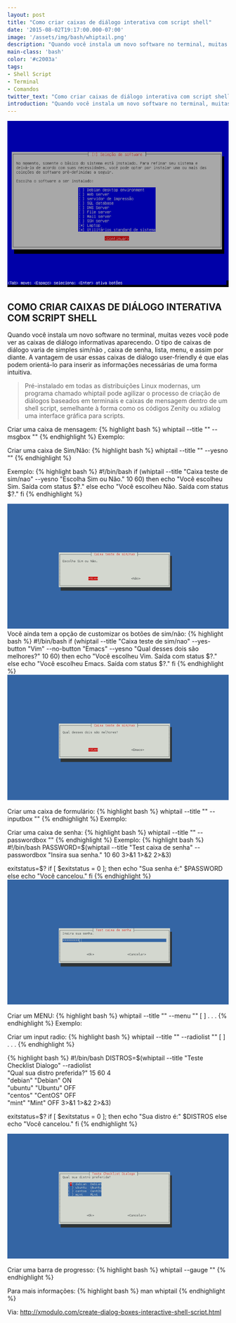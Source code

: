 ```yaml
---
layout: post
title: "Como criar caixas de diálogo interativa com script shell"
date: '2015-08-02T19:17:00.000-07:00'
image: '/assets/img/bash/whiptail.png'
description: "Quando você instala um novo software no terminal, muitas vezes você pode ver as caixas de diálogo informativas aparecendo."
main-class: 'bash'
color: '#c2003a'
tags:
- Shell Script
- Terminal
- Comandos
twitter_text: "Como criar caixas de diálogo interativa com script shell"
introduction: "Quando você instala um novo software no terminal, muitas vezes você pode ver as caixas de diálogo informativas aparecendo."
---
```


![Whiptail Blog Linux](/assets/img/bash/whiptail.png "Whiptail Blog Linux")


## COMO CRIAR CAIXAS DE DIÁLOGO INTERATIVA COM SCRIPT SHELL

Quando você instala um novo software no terminal, muitas vezes você pode ver as caixas de diálogo informativas aparecendo. O tipo de caixas de diálogo varia de simples sim/não , caixa de senha, lista, menu, e assim por diante. A vantagem de usar essas caixas de diálogo user-friendly é que elas podem orientá-lo para inserir as informações necessárias de uma forma intuitiva.

> Pré-instalado em todas as distribuições Linux modernas, um programa chamado whiptail pode agilizar o processo de criação de diálogos baseados em terminais e caixas de mensagem dentro de um shell script, semelhante à forma como os códigos Zenity ou xdialog uma interface gráfica para scripts.

Criar uma caixa de mensagem:
{% highlight bash %}
whiptail --title "" --msgbox ""
{% endhighlight %}
Exemplo:
    
 

Criar uma caixa de Sim/Não:
{% highlight bash %}
whiptail --title "" --yesno ""
{% endhighlight %}

Exemplo:
{% highlight bash %}
#!/bin/bash
if (whiptail --title "Caixa teste de sim/nao" --yesno "Escolha Sim ou Não." 10 60) then
    echo "Você escolheu Sim. Saída com status $?."
else
    echo "Você escolheu Não. Saída com status $?."
fi
{% endhighlight %}

![Whiptail Blog Linux](/assets/img/bash/2.png "Whiptail Blog Linux")
Você ainda tem a opção de customizar os botões de sim/não:
{% highlight bash %}
#!/bin/bash
if (whiptail --title "Caixa teste de sim/nao" --yes-button "Vim" --no-button "Emacs" --yesno "Qual desses dois são melhores?" 10 60) then
    echo "Você escolheu Vim. Saída com status $?."
else
    echo "Você escolheu Emacs. Saída com status $?."
fi
{% endhighlight %}
![Whiptail Blog Linux](/assets/img/bash/3.png "Whiptail Blog Linux")

Criar uma caixa de formulário:
{% highlight bash %}
whiptail --title "" --inputbox ""
{% endhighlight %} 
Exemplo:
   

Criar uma caixa de senha:
{% highlight bash %}
whiptail --title "" --passwordbox ""
{% endhighlight %}
Exemplo:
{% highlight bash %}
#!/bin/bash
PASSWORD=$(whiptail --title "Test caixa de senha" --passwordbox "Insira sua senha." 10 60 3>&1 1>&2 2>&3)
 
exitstatus=$?
if [ $exitstatus = 0 ]; then
    echo "Sua senha é:" $PASSWORD
else
    echo "Você cancelou."
fi
{% endhighlight %}
![Whiptail Blog Linux](/assets/img/bash/5.png "Whiptail Blog Linux")

Criar um MENU:
{% highlight bash %}
whiptail --title "" --menu ""    [   ] . . .
{% endhighlight %}
Exemplo:
   

Criar um input radio:
{% highlight bash %}
whiptail --title "" --radiolist ""    [    ] . . .
{% endhighlight %}

{% highlight bash %}
#!/bin/bash
DISTROS=$(whiptail --title "Teste Checklist Dialogo" --radiolist \
"Qual sua distro preferida?" 15 60 4 \
"debian" "Debian" ON \
"ubuntu" "Ubuntu" OFF \
"centos" "CentOS" OFF \
"mint" "Mint" OFF 3>&1 1>&2 2>&3)
 
exitstatus=$?
if [ $exitstatus = 0 ]; then
    echo "Sua distro é:" $DISTROS
else
    echo "Você cancelou."
fi
{% endhighlight %}


![Whiptail Blog Linux](/assets/img/bash/7.png "Whiptail Blog Linux")

Criar uma barra de progresso:
{% highlight bash %}
whiptail --gauge ""
{% endhighlight %}
    

Para mais informações:
{% highlight bash %}
man whiptail
{% endhighlight %}







Via: http://xmodulo.com/create-dialog-boxes-interactive-shell-script.html


